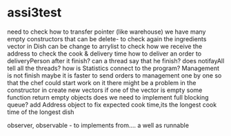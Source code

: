 assi3test
=========
need to check how to transfer pointer (like warehouse)
we have many empty constructors that can be delete- to check again
the ingredients vector in Dish can be change to arrylist
to check how we receive the address
to check the cook & delivery time
how to deliver an order to deliveryPerson after it finish? can a thread say that he finish?
does notifayAll tell all the threads?
how is Statistics connect to the program?
Management is not finish
maybe it is faster to send orders to management one by one so that the chef could start work on it
there might be a problem in the constructor in create new vectors
if one of the vector is empty some function return empty objects
does we need to implement full blocking queue?
add Address object
to fix expected cook time,its the longest cook time of the longest dish


observer, observable - to implements from.... a well as runnable
